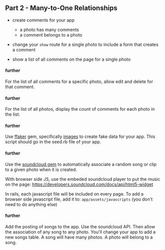 ## Part 2 - Many-to-One Relationships

- create comments for your app
  - a photo has many comments
  - a comment belongs to a photo

- change your `show` route for a single photo to include a form that creates a comment
- show a list of all comments on the page for a single photo

#### further
For the list of all comments for a specific photo, allow edit and delete for that comment.

#### further
For the list of all photos, display the count of comments for each photo in the list.

#### further
Use [ffaker](https://github.com/ffaker/ffaker) gem, specifically [images](https://github.com/ffaker/ffaker/blob/master/REFERENCE.md#ffakerimage) to create fake data for your app. This script should go in the seed.rb file of your app.

#### further
Use the [soundcloud gem](https://github.com/soundcloud/soundcloud-ruby) to automatically associate a random song or clip to a given photo when it is created.

With browser side JS, use the embeded soundcloud player to put the music on the page: https://developers.soundcloud.com/docs/api/html5-widget

In rails, each javascript file will be included on every page. To add a browser side javascript file, add it to: `app/assets/javascripts` (you don't need to do anything else)

#### further
Add the posting of songs to the app. Use the soundcloud API. Then allow the association of any song to any photo.
You'll change your app to add a new songs table. A song will have many photos. A photo will belong to a song.
